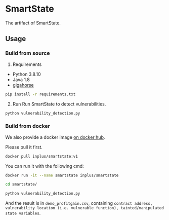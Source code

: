 # SmartState

The artifact of SmartState.

## Usage

### Build from source
1. Requirements
- Python 3.8.10
- Java 1.8
- [gigahorse](https://github.com/nevillegrech/gigahorse-toolchain)

```sh
pip install -r requirements.txt
```

2. Run
Run SmartState to detect vulnerabilities.

```sh 
python vulnerability_detection.py
```

### Build from docker

We also provide a docker image [on docker hub](https://hub.docker.com/r/inplus/smartstate/tags). 

Please pull it first.

```sh
docker pull inplus/smartstate:v1
```

You can run it with the following cmd:
```sh
docker run -it --name smartstate inplus/smartstate

cd smartstate/

python vulnerability_detection.py
```

And the result is in `demo_profitgain.csv`, containing `contract address, vulnerability location (i.e. vulnerable function), tainted/manipulated state variables`.